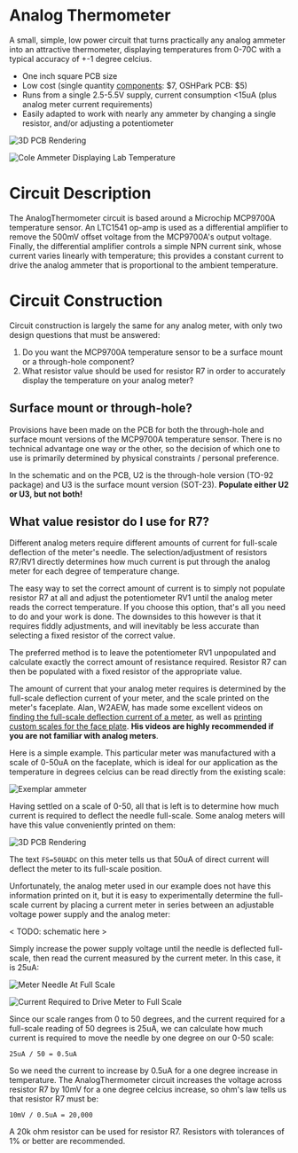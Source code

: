 Analog Thermometer
===================

A small, simple, low power circuit that turns practically any analog ammeter into an attractive thermometer, displaying temperatures from 0-70C with a typical accuracy of +-1 degree celcius.

  * One inch square PCB size
  * Low cost (single quantity [components](./digikey_bom.csv): $7, OSHPark PCB: $5)
  * Runs from a single 2.5-5.5V supply, current consumption <15uA (plus analog meter current requirements)
  * Easily adapted to work with nearly any ammeter by changing a single resistor, and/or adjusting a potentiometer

![3D PCB Rendering](./images/3D_view.png)

![Cole Ammeter Displaying Lab Temperature](./images/analog_thermometer.jpg)

Circuit Description
===================

The AnalogThermometer circuit is based around a Microchip MCP9700A temperature sensor. An LTC1541 op-amp is used as a differential amplifier to remove the 500mV offset voltage from the MCP9700A's output voltage. Finally, the differential amplifier controls a simple NPN current sink, whose current varies linearly with temperature; this provides a constant current to drive the analog ammeter that is proportional to the ambient temperature.

Circuit Construction
====================

Circuit construction is largely the same for any analog meter, with only two design questions that must be answered:

1. Do you want the MCP9700A temperature sensor to be a surface mount or a through-hole component?
2. What resistor value should be used for resistor R7 in order to accurately display the temperature on your analog meter?

Surface mount or through-hole?
------------------------------

Provisions have been made on the PCB for both the through-hole and surface mount versions of the MCP9700A temperature sensor. There is no technical advantage one way or the other, so the decision of which one to use is primarily determined by physical constraints / personal preference.

In the schematic and on the PCB, U2 is the through-hole version (TO-92 package) and U3 is the surface mount version (SOT-23). **Populate either U2 or U3, but not both!**

What value resistor do I use for R7?
------------------------------------

Different analog meters require different amounts of current for full-scale deflection of the meter's needle. The selection/adjustment of resistors R7/RV1 directly determines how much current is put through the analog meter for each degree of temperature change.

The easy way to set the correct amount of current is to simply not populate resistor R7 at all and adjust the potentiometer RV1 until the analog meter reads the correct temperature. If you choose this option, that's all you need to do and your work is done. The downsides to this however is that it requires fiddly adjustments, and will inevitably be less accurate than selecting a fixed resistor of the correct value.

The preferred method is to leave the potentiometer RV1 unpopulated and calculate exactly the correct amount of resistance required. Resistor R7 can then be populated with a fixed resistor of the appropriate value.

The amount of current that your analog meter requires is determined by the full-scale deflection current of your meter, and the scale printed on the meter's faceplate. Alan, W2AEW, has made some excellent videos on [finding the full-scale deflection current of a meter](https://www.youtube.com/watch?v=wbRx5cQZ8Ts&t=3m22s), as well as [printing custom scales for the face
plate](https://www.youtube.com/watch?v=wbRx5cQZ8Ts&t=13m09s). **His videos are highly recommended if you are not familiar with analog meters**.

Here is a simple example. This particular meter was manufactured with a scale of 0-50uA on the faceplate, which is ideal for our application as the temperature in degrees celcius can be read directly from the existing scale:

![Exemplar ammeter](./images/50uA_Meter.jpg)

Having settled on a scale of 0-50, all that is left is to determine how much current is required to deflect the needle full-scale. Some analog meters will have this value conveniently printed on them:

![3D PCB Rendering](./images/meter_fs_reading.png)

The text `FS=50UADC` on this meter tells us that 50uA of direct current will deflect the meter to its full-scale position.

Unfortunately, the analog meter used in our example does not have this information printed on it, but it is easy to experimentally determine the full-scale current by placing a current meter in series between an adjustable voltage power supply and the analog meter:

< TODO: schematic here >

Simply increase the power supply voltage until the needle is deflected full-scale, then read the current measured by the current meter. In this case, it is 25uA:

![Meter Needle At Full Scale](./images/full_scale_reading.jpg)

![Current Required to Drive Meter to Full Scale](./images/full_scale_current_consumption.jpg)

Since our scale ranges from 0 to 50 degrees, and the current required for a full-scale reading of 50 degrees is 25uA, we can calculate how much current is required to move the needle by one degree on our 0-50 scale:

```
25uA / 50 = 0.5uA
```

So we need the current to increase by 0.5uA for a one degree increase in temperature. The AnalogThermometer circuit increases the voltage across resistor R7 by 10mV for a one degree celcius increase, so ohm's law tells us that resistor R7 must be:

```
10mV / 0.5uA = 20,000
```

A 20k ohm resistor can be used for resistor R7. Resistors with tolerances of 1% or better are recommended.

